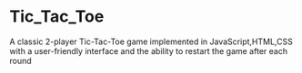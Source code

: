# Tic_Tac_Toe
A classic 2-player Tic-Tac-Toe game implemented in JavaScript,HTML,CSS with a user-friendly interface and the ability to restart the game after each round
